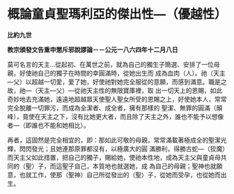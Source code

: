 # 概論童貞聖瑪利亞的傑出性—（優越性）


**比約九世**

**教宗頒發文告重申懲斥邪說謬論－－公元一八六四年十二月八日**





莫可名言的天主…從起初、在萬世之前，就為自己的獨生子簡選、安排了一位母親，好使祂自己的獨子在時間的幸圓滿時，從她出生而
成為血肉（人）。祂（天主—父）以超越一切愛，愛了她，好使祂對她完全服從的意願，而感到滿意。職是之故，祂—（天主—父）—從祂天主性的無限寶庫裡，取
出一切天上的恩賜，如此奇妙地去充滿她，遠遠地超越眾天使聖人聖女所受的恩賜之上，好使她本人，常常完全脫離一切罪污，而成為全潔者、成全者，擁有那樣的
聖潔、無罪的圓滿（顛峰），竟使在天主之下，沒有比她更大者，而且除了天主之外，誰也不能予以想像者—（即誰也不能和她相比）。

再者，這固然是完全相宜的，即：那如此可敬的母親，常常滿載著極成全的聖潔光輝，閃閃發光；且她連那原罪都沒有，以極廣大的圓
滿勝利，得勝古蛇—（狡魔）而天主父如此措置，把自己的獨子，賜給她，使祂本性地，成為天主父與童貞母共同的（聖）子，而這聖子自己，本質地也就選她，成
為自己的母親；聖神也就願意，也就工作，使那（聖神）自己所從發出的（聖）子，從她而受孕，也從她而出生。


